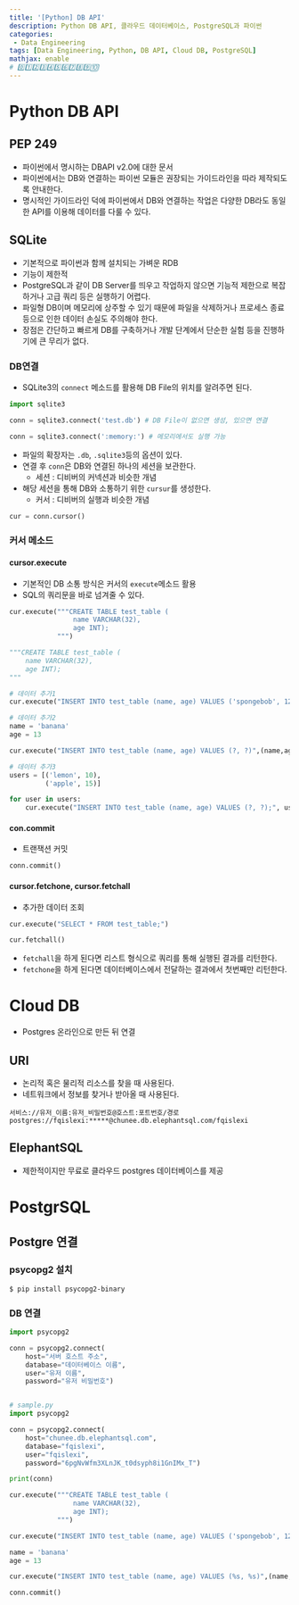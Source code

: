 ```yaml
---
title: '[Python] DB API'
description: Python DB API, 클라우드 데이터베이스, PostgreSQL과 파이썬
categories:
 - Data Engineering
tags: [Data Engineering, Python, DB API, Cloud DB, PostgreSQL]
mathjax: enable
# 0️⃣1️⃣2️⃣3️⃣4️⃣5️⃣6️⃣7️⃣8️⃣9️⃣🔟
---
```


# Python DB API

## PEP 249
- 파이썬에서 명시하는 DBAPI v2.0에 대한 문서
- 파이썬에서는 DB와 연결하는 파이썬 모듈은 권장되는 가이드라인을 따라 제작되도록 안내한다.
- 명시적인 가이드라인 덕에 파이썬에서 DB와 연결하는 작업은 다양한 DB라도 동일한 API를 이용해 데이터를 다룰 수 있다.

## SQLite
- 기본적으로 파이썬과 함께 설치되는 가벼운 RDB
- 기능이 제한적
- PostgreSQL과 같이 DB Server를 띄우고 작업하지 않으면 기능적 제한으로 복잡하거나 고급 쿼리 등은 실행하기 어렵다.
- 파일형 DB이며 메모리에 상주할 수 있기 때문에 파일을 삭제하거나 프로세스 종료 등으로 인한 데이터 손실도 주의해야 한다.
- 장점은 간단하고 빠르게 DB를 구축하거나 개발 단계에서 단순한 실험 등을 진행하기에 큰 무리가 없다.

### DB연결
- SQLite3의 `connect` 메소드를 활용해 DB File의 위치를 알려주면 된다.

```py
import sqlite3

conn = sqlite3.connect('test.db') # DB File이 없으면 생성, 있으면 연결

conn = sqlite3.connect(':memory:') # 메모리에서도 실행 가능
```

- 파일의 확장자는 `.db`, `.sqlite3`등의 옵션이 있다.
- 연결 후 `conn`은 DB와 연결된 하나의 세션을 보관한다.
  - 세션 : 디비버의 커넥션과 비슷한 개념
- 해당 세션을 통해 DB와 소통하기 위한 `cursur`를 생성한다.
  - 커서 : 디비버의 실행과 비슷한 개념

```py
cur = conn.cursor()
```

### 커서 메소드

#### cursor.execute
- 기본적인 DB 소통 방식은 커서의 `execute`메소드 활용
- SQL의 쿼리문을 바로 넘겨줄 수 있다.

```py
cur.execute("""CREATE TABLE test_table (
                name VARCHAR(32),
                age INT);
            """)

"""CREATE TABLE test_table (
    name VARCHAR(32),
    age INT);
"""

# 데이터 추가1
cur.execute("INSERT INTO test_table (name, age) VALUES ('spongebob', 12);")

# 데이터 추가2
name = 'banana'
age = 13

cur.execute("INSERT INTO test_table (name, age) VALUES (?, ?)",(name,age))

# 데이터 추가3
users = [('lemon', 10),
         ('apple', 15)]

for user in users:
    cur.execute("INSERT INTO test_table (name, age) VALUES (?, ?);", user)
```

#### con.commit
- 트랜잭션 커밋

```py
conn.commit()
```

#### cursor.fetchone, cursor.fetchall
- 추가한 데이터 조회

```py
cur.execute("SELECT * FROM test_table;")

cur.fetchall()
```

- `fetchall`을 하게 된다면 리스트 형식으로 쿼리를 통해 실행된 결과를 리턴한다.
- `fetchone`을 하게 된다면 데이터베이스에서 전달하는 결과에서 첫번째만 리턴한다.

# Cloud DB
- Postgres 온라인으로 만든 뒤 연결

## URI
- 논리적 혹은 물리적 리소스를 찾을 때 사용된다.
- 네트워크에서 정보를 찾거나 받아올 때 사용된다.

```
서비스://유저_이름:유저_비밀번호@호스트:포트번호/경로
postgres://fqislexi:*****@chunee.db.elephantsql.com/fqislexi
```

## ElephantSQL
- 제한적이지만 무료로 클라우드 postgres 데이터베이스를 제공

# PostgrSQL

## Postgre 연결

### psycopg2 설치

```
$ pip install psycopg2-binary
```

### DB 연결

```py
import psycopg2

conn = psycopg2.connect(
    host="서버 호스트 주소",
    database="데이터베이스 이름",
    user="유저 이름",
    password="유저 비밀번호")


# sample.py
import psycopg2

conn = psycopg2.connect(
    host="chunee.db.elephantsql.com",
    database="fqislexi",
    user="fqislexi",
    password="6pgNvWfm3XLnJK_t0dsyph8i1GnIMx_T")

print(conn)

cur.execute("""CREATE TABLE test_table (
                name VARCHAR(32),
                age INT);
            """)

cur.execute("INSERT INTO test_table (name, age) VALUES ('spongebob', 12);")

name = 'banana'
age = 13

cur.execute("INSERT INTO test_table (name, age) VALUES (%s, %s)",(name,age))

conn.commit()
```